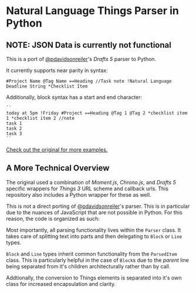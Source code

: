 # Natural Language Things Parser in Python

## NOTE: JSON Data is currently not functional

This is a port of [@pdavidsonreiler](https://github.com/pdavisonreiber/Public-Drafts-Scripts/tree/master/Things%20Parser)'s *Drafts 5* parser to Python.

It currently supports near parity in syntax:

```
#Project Name @Tag Name ==Heading //Task note !Natural Language Deadline String *Checklist Item
```

Additionally, block syntax has a start and end character:

```
``
today at 5pm !Friday #Project ==Heading @Tag 1 @Tag 2 *checklist item 1 *checklist item 2 //note
task 1
task 2
task 3
``

```

[Check out the original for more examples.](https://github.com/pdavisonreiber/Public-Drafts-Scripts/tree/master/Things%20Parser)

## A More Technical Overview

The original used a combination of *Moment.js*, *Chrono.js*, and *Drafts 5* specific wrappers for *Things 3* URL scheme and callback urls. This repository also includes a Python wrapper for these as well.

This is not a direct porting of [@pdavidsonreiler](https://github.com/pdavisonreiber/Public-Drafts-Scripts/tree/master/Things%20Parser)'s parser. This is in particular due to the nuances of JavaScript that are not possible in Python. For this reason, the code is organized as such:

Most importantly, all parsing functionality lives within the `Parser` class. It takes care of splitting text into parts and then delegating to `Block` or `Line` types. 

`Block` and `Line` types inherit common functionality from the `ParsedItem` class. This is particularly helpful in the case of `Block`s due to the *parent* line being separated from it's children architecturally rather than by call.

Addtionally, the conversion to Things elements is separated into it's own class for increased encapsulation and clarity.
